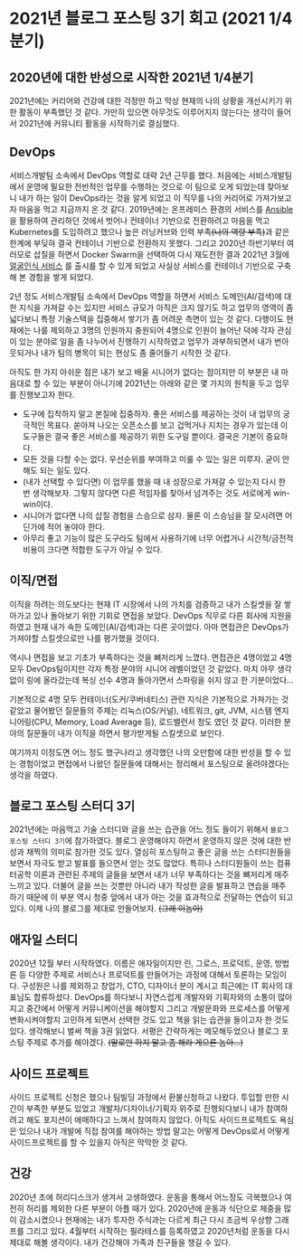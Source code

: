 # 2021년 블로그 포스팅 3기 회고 (2021 1/4분기)

## 2020년에 대한 반성으로 시작한 2021년 1/4분기
2021년에는 커리어와 건강에 대한 걱정만 하고 막상 현재의 나의 상황을 개선시키기 위한 활동이 부족했던 것 같다. 가만히 있으면 아무것도 이루어지지 않는다는 생각이 들어서 2021년에 커뮤니티 활동을 시작하기로 결심했다.

## DevOps
서비스개발팀 소속에서 DevOps 역할로 대략 2년 근무를 했다. 처음에는 서비스개발팀에서 운영에 필요한 전반적인 업무를 수행하는 것으로 이 팀으로 오게 되었는데 찾아보니 내가 하는 일이 DevOps라는 것을 알게 되었고 이 직무를 나의 커리어로 가져가보고자 마음을 먹고 지금까지 온 것 같다.
2019년에는 온프레미스 환경의 서비스를 [Ansible](https://www.ansible.com/) 을 활용하여 관리하던 것에서 벗어나 컨테이너 기반으로 전환하려고 마음을 먹고 Kubernetes를 도입하려고 했으나 높은 러닝커브와 인력 부족~~(나의 역량 부족)~~과 같은 한계에 부딪혀 결국 컨테이너 기반으로 전환하지 못했다.
그리고 2020년 하반기부터 여러모로 삽질을 하면서 Docker Swarm을 선택하여 다시 재도전한 결과 2021년 3월에 [얼굴인식 서비스](https://www.toast.com/kr/service/ai-service/face-recognition) 를 출시를 할 수 있게 되었고 사실상 서비스를 컨테이너 기반으로 구축해 본 경험을 쌓게 되었다.

2년 정도 서비스개발팀 소속에서 DevOps 역할을 하면서 서비스 도메인(AI/검색)에 대한 지식을 가져갈 수는 있지만 서비스 규모가 아직은 크지 않기도 하고 업무의 영역이 좀 넓다보니 특정 기술스택을 집중해서 쌓기가 좀 어려운 측면이 있는 것 같다. 다행이도 현재에는 나를 제외하고 3명의 인원까지 충원되어 4명으로 인원이 늘어난 덕에 각자 관심이 있는 분야로 일을 좀 나누어서 진행하기 시작하였고 업무가 과부하되면서 내가 번아웃되거나 내가 팀의 병목이 되는 현상도 좀 줄어들기 시작한 것 같다.

아직도 한 가지 아쉬운 점은 내가 보고 배울 시니어가 없다는 점이지만 이 부분은 내 마음대로 할 수 있는 부분이 아니기에 2021년는 아래와 같은 몇 가지의 원칙을 두고 업무를 진행보고자 한다.

- 도구에 집착하지 말고 본질에 집중하자. 좋은 서비스를 제공하는 것이 내 업무의 궁극적인 목표다. 쏟아져 나오는 오픈소스를 보고 겁먹거나 지치는 경우가 있는데 이 도구들은 결국 좋은 서비스를 제공하기 위한 도구일 뿐이다. 결국은 기본이 중요하다.
- 모든 것을 다할 수는 없다. 우선순위를 부여하고 미룰 수 있는 일은 미루자. 굳이 안 해도 되는 일도 있다.
- (내가 선택할 수 있다면) 이 업무를 했을 때 내 성장으로 가져갈 수 있는지 다시 한 번 생각해보자. 그렇지 않다면 다른 적임자를 찾아서 넘겨주는 것도 서로에게 win-win이다.
- 시니어가 없다면 나의 삽질 경험을 스승으로 삼자. 물론 이 스승님을 잘 모시려면 어딘가에 적어 놓야아 한다.
- 아무리 좋고 기능이 많은 도구라도 팀에서 사용하기에 너무 어렵거나 시간적/금전적 비용이 크다면 적합한 도구가 아닐 수 있다.


## 이직/면접
이직을 하려는 의도보다는 현재 IT 시장에서 나의 가치를 검증하고 내가 스킬셋을 잘 쌓아가고 있나 돌아보기 위한 기회로 면접을 보았다. DevOps 직무로 다른 회사에 지원을 하였고 현재 내가 속한 도메인(AI/검색)과는 다른 곳이었다. 아마 면접관은 DevOps가 가져야할 스킬셋으로만 나를 평가했을 것이다.

역시나 면접을 보고 기초가 부족하다는 것을 뼈저리게 느꼈다. 면접관은 4명이었고 4명 모두 DevOps팀이지만 각자 특정 분야의 시니어 레벨이었던 것 같았다. 마치 아무 생각없이 링에 올라갔는데 복싱 선수 4명과 돌아가면서 스파링을 쉬지 않고 한 기분이었다...

기본적으로 4명 모두 컨테이너(도커/쿠버네티스) 관련 지식은 기본적으로 가져가는 것 같았고 물어봤던 질문들의 주제는 리눅스(OS/커널), 네트워크, git, JVM, 시스템 엔지니어링(CPU, Memory, Load Average 등), 로드밸런서 정도 였던 것 같다. 이러한 분야의 질문들이 내가 이직을 하면서 평가받게될 스킬셋으로 보인다.

여기까지 이정도면 어느 정도 했구나라고 생각했던 나의 오만함에 대한 반성을 할 수 있는 경험이었고 면접에서 나왔던 질문들에 대해서는 정리해서 포스팅으로 올려야겠다는 생각을 하였다.

## 블로그 포스팅 스터디 3기
2021년에는 마음먹고 기술 스터디와 글을 쓰는 습관을 어느 정도 들이기 위해서 `블로그 포스팅 스터디 3기`에 참가하였다. 블로그 운영해야지 하면서 운영하지 않은 것에 대한 반성과 채찍의 의미로 참가한 것도 있다. 열심히 포스팅하고 좋은 글을 쓰는 스터디원들을 보면서 자극도 받고 발표를 들으면서 얻는 것도 많았다. 특히나 스터디원들이 쓰는 컴퓨터공학 이론과 관련된 주제의 글들을 보면서 내가 너무 부족하다는 것을 뼈저리게 매주 느끼고 있다. 더불어 글을 쓰는 것뿐만 아니라 내가 작성한 글을 발표하고 연습을 매주 하기 때문에 이 부분 역시 청중 앞에서 내가 아는 것을 효과적으로 전달하는 연습이 되고 있다. 이제 나의 블로그를 제대로 만들어보자. ~~(그래 이놈아)~~

## 애자일 스터디
2020년 12월 부터 시작하였다. 이름은 애자일이지만 린, 그로스, 프로덕트, 운영, 방법론 등 다양한 주제로 서비스나 프로덕트를 만들어가는 과정에 대해서 토론하는 모임이다. 구성원은 나를 제외하고 창업가, CTO, 디자이너 분이 계시고 최근에는 IT 회사의 대표님도 합류하셨다. DevOps를 하다보니 자연스럽게 개발자와 기획자와의 소통이 많아지고 중간에서 어떻게 커뮤니케이션을 해야할지 그리고 개발문화와 프로세스를 어떻게 변화시켜야할지 고민하게 되면서 선택한 것도 있고 책을 읽는 습관을 들이고자 한 것도 있다. 생각해보니 벌써 책을 3권 읽었다. 서평은 간략하게는 메모해두었으나 블로그 포스팅 주제로 추가를 해야겠다. ~~(말로만 하지 말고 좀 해라 게으른 놈아...)~~
  
## 사이드 프로젝트
사이드 프로젝트 신청은 했으나 팀빌딩 과정에서 환불신청하고 나왔다. 투입할 만한 시간이 부족한 부분도 있었고 개발자/디자이너/기획자 위주로 진행되다보니 내가 참여하려고 해도 포지션이 애매하다고 느껴서 참여하지 않았다. 아직도 사이드프로젝트도 욕심은 있으나 내가 개발에 직접 참여를 해야하는 방법 말고는 어떻게 DevOps로서 어떻게 사이드프로젝트를 할 수 있을지 아직은 막막한 것 같다.

## 건강
2020년 초에 허리디스크가 생겨서 고생하였다. 운동을 통해서 어느정도 극복했으나 여전히 허리를 제외한 다른 부분이 아플 때가 있다. 2020년에 운동과 식단으로 체중을 많이 감소시켰으나 현재에는 내가 투자한 주식과는 다르게 최근 다시 조금씩 우상향 그래프를 그리고 있다. 4월부터 시작하는 필라테스를 등록하였고 2020년처럼 운동을 다시 제대로 해볼 생각이다. 내가 건강해야 가족과 친구들을 챙길 수 있다.